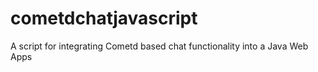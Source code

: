 # cometdchatjavascript
A script for integrating Cometd based chat functionality into a Java Web Apps
